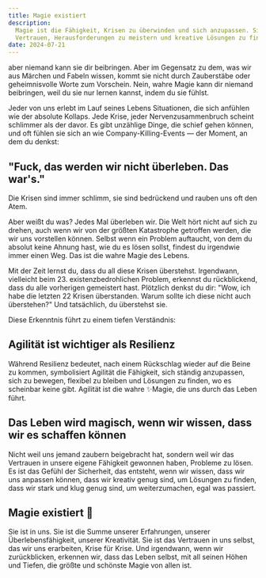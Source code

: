 ```yaml
---
title: Magie existiert
description:
  Magie ist die Fähigkeit, Krisen zu überwinden und sich anzupassen. Sie liegt in uns und zeigt sich in unserem
  Vertrauen, Herausforderungen zu meistern und kreative Lösungen zu finden, egal was das Leben bringt.
date: 2024-07-21
---
```


aber niemand kann sie dir beibringen. Aber im Gegensatz zu dem, was wir aus Märchen und Fabeln wissen, kommt sie nicht
durch Zauberstäbe oder geheimnisvolle Worte zum Vorschein. Nein, wahre Magie kann dir niemand beibringen, weil du sie
nur lernen kannst, indem du sie fühlst.

Jeder von uns erlebt im Lauf seines Lebens Situationen, die sich anfühlen wie der absolute Kollaps. Jede Krise, jeder
Nervenzusammenbruch scheint schlimmer als der davor. Es gibt unzählige Dinge, die schief gehen können, und oft fühlen
sie sich an wie Company-Killing-Events — der Moment, an dem du denkst:

## "Fuck, das werden wir nicht überleben. Das war's."

Die Krisen sind immer schlimm, sie sind bedrückend und rauben uns oft den Atem.

Aber weißt du was? Jedes Mal überleben wir. Die Welt hört nicht auf sich zu drehen, auch wenn wir von der größten
Katastrophe getroffen werden, die wir uns vorstellen können. Selbst wenn ein Problem auftaucht, von dem du absolut keine
Ahnung hast, wie du es lösen sollst, findest du irgendwie immer einen Weg. Das ist die wahre Magie des Lebens.

Mit der Zeit lernst du, dass du all diese Krisen überstehst. Irgendwann, vielleicht beim 23. existenzbedrohlichen
Problem, erkennst du rückblickend, dass du alle vorherigen gemeistert hast. Plötzlich denkst du dir: "Wow, ich habe die
letzten 22 Krisen überstanden. Warum sollte ich diese nicht auch überstehen?" Und tatsächlich, du überstehst sie.

Diese Erkenntnis führt zu einem tiefen Verständnis:

## Agilität ist wichtiger als Resilienz

Während Resilienz bedeutet, nach einem Rückschlag wieder auf die Beine zu kommen, symbolisiert Agilität die Fähigkeit,
sich ständig anzupassen, sich zu bewegen, flexibel zu bleiben und Lösungen zu finden, wo es scheinbar keine gibt.
Agilität ist die wahre ✨Magie, die uns durch das Leben führt.

## Das Leben wird magisch, wenn wir wissen, dass wir es schaffen können

Nicht weil uns jemand zaubern beigebracht hat, sondern weil wir das Vertrauen in unsere eigene Fähigkeit gewonnen haben,
Probleme zu lösen. Es ist das Gefühl der Sicherheit, das entsteht, wenn wir wissen, dass wir uns anpassen können, dass
wir kreativ genug sind, um Lösungen zu finden, dass wir stark und klug genug sind, um weiterzumachen, egal was passiert.

## Magie existiert 💙

Sie ist in uns. Sie ist die Summe unserer Erfahrungen, unserer Überlebensfähigkeit, unserer Kreativität. Sie ist das
Vertrauen in uns selbst, das wir uns erarbeiten, Krise für Krise. Und irgendwann, wenn wir zurückblicken, erkennen wir,
dass das Leben selbst, mit all seinen Höhen und Tiefen, die größte und schönste Magie von allen ist.
